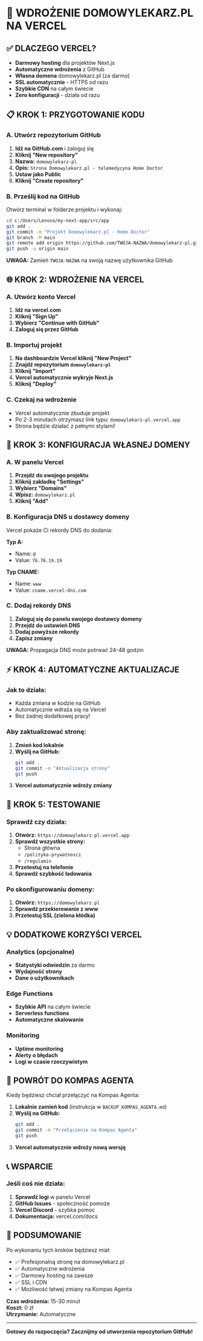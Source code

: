 # 🚀 WDROŻENIE DOMOWYLEKARZ.PL NA VERCEL

## ✅ DLACZEGO VERCEL?

- **Darmowy hosting** dla projektów Next.js
- **Automatyczne wdrożenia** z GitHub
- **Własna domena** domowylekarz.pl (za darmo)
- **SSL automatycznie** - HTTPS od razu
- **Szybkie CDN** na całym świecie
- **Zero konfiguracji** - działa od razu

## 📋 KROK 1: PRZYGOTOWANIE KODU

### A. Utwórz repozytorium GitHub

1. **Idź na GitHub.com** i zaloguj się
2. **Kliknij "New repository"**
3. **Nazwa:** `domowylekarz-pl`
4. **Opis:** `Strona Domowylekarz.pl - telemedycyna Home Doctor`
5. **Ustaw jako Public**
6. **Kliknij "Create repository"**

### B. Prześlij kod na GitHub

Otwórz terminal w folderze projektu i wykonaj:

```bash
cd c:/Users/Lenovo/my-next-app/src/app
git add .
git commit -m "Projekt Domowylekarz.pl - Home Doctor"
git branch -M main
git remote add origin https://github.com/TWOJA-NAZWA/domowylekarz-pl.git
git push -u origin main
```

**UWAGA:** Zamień `TWOJA-NAZWA` na swoją nazwę użytkownika GitHub

## 🌐 KROK 2: WDROŻENIE NA VERCEL

### A. Utwórz konto Vercel

1. **Idź na vercel.com**
2. **Kliknij "Sign Up"**
3. **Wybierz "Continue with GitHub"**
4. **Zaloguj się przez GitHub**

### B. Importuj projekt

1. **Na dashboardzie Vercel kliknij "New Project"**
2. **Znajdź repozytorium `domowylekarz-pl`**
3. **Kliknij "Import"**
4. **Vercel automatycznie wykryje Next.js**
5. **Kliknij "Deploy"**

### C. Czekaj na wdrożenie

- Vercel automatycznie zbuduje projekt
- Po 2-3 minutach otrzymasz link typu: `domowylekarz-pl.vercel.app`
- Strona będzie działać z pełnymi stylami!

## 🔗 KROK 3: KONFIGURACJA WŁASNEJ DOMENY

### A. W panelu Vercel

1. **Przejdź do swojego projektu**
2. **Kliknij zakładkę "Settings"**
3. **Wybierz "Domains"**
4. **Wpisz:** `domowylekarz.pl`
5. **Kliknij "Add"**

### B. Konfiguracja DNS u dostawcy domeny

Vercel pokaże Ci rekordy DNS do dodania:

**Typ A:**
- Name: `@`
- Value: `76.76.19.19`

**Typ CNAME:**
- Name: `www`
- Value: `cname.vercel-dns.com`

### C. Dodaj rekordy DNS

1. **Zaloguj się do panelu swojego dostawcy domeny**
2. **Przejdź do ustawień DNS**
3. **Dodaj powyższe rekordy**
4. **Zapisz zmiany**

**UWAGA:** Propagacja DNS może potrwać 24-48 godzin

## ⚡ KROK 4: AUTOMATYCZNE AKTUALIZACJE

### Jak to działa:
- Każda zmiana w kodzie na GitHub
- Automatycznie wdraża się na Vercel
- Bez żadnej dodatkowej pracy!

### Aby zaktualizować stronę:
1. **Zmień kod lokalnie**
2. **Wyślij na GitHub:**
   ```bash
   git add .
   git commit -m "Aktualizacja strony"
   git push
   ```
3. **Vercel automatycznie wdroży zmiany**

## 🎯 KROK 5: TESTOWANIE

### Sprawdź czy działa:
1. **Otwórz:** `https://domowylekarz-pl.vercel.app`
2. **Sprawdź wszystkie strony:**
   - Strona główna
   - `/polityka-prywatnosci`
   - `/regulamin`
3. **Przetestuj na telefonie**
4. **Sprawdź szybkość ładowania**

### Po skonfigurowaniu domeny:
1. **Otwórz:** `https://domowylekarz.pl`
2. **Sprawdź przekierowanie z www**
3. **Przetestuj SSL (zielona kłódka)**

## 💡 DODATKOWE KORZYŚCI VERCEL

### Analytics (opcjonalne)
- **Statystyki odwiedzin** za darmo
- **Wydajność strony**
- **Dane o użytkownikach**

### Edge Functions
- **Szybkie API** na całym świecie
- **Serverless functions**
- **Automatyczne skalowanie**

### Monitoring
- **Uptime monitoring**
- **Alerty o błędach**
- **Logi w czasie rzeczywistym**

## 🔄 POWRÓT DO KOMPAS AGENTA

Kiedy będziesz chciał przełączyć na Kompas Agenta:

1. **Lokalnie zamień kod** (instrukcja w `BACKUP_KOMPAS_AGENTA.md`)
2. **Wyślij na GitHub:**
   ```bash
   git add .
   git commit -m "Przełączenie na Kompas Agenta"
   git push
   ```
3. **Vercel automatycznie wdroży nową wersję**

## 📞 WSPARCIE

### Jeśli coś nie działa:
1. **Sprawdź logi** w panelu Vercel
2. **GitHub Issues** - społeczność pomoże
3. **Vercel Discord** - szybka pomoc
4. **Dokumentacja:** vercel.com/docs

## 🎉 PODSUMOWANIE

Po wykonaniu tych kroków będziesz miał:
- ✅ Profesjonalną stronę na domowylekarz.pl
- ✅ Automatyczne wdrożenia
- ✅ Darmowy hosting na zawsze
- ✅ SSL i CDN
- ✅ Możliwość łatwej zmiany na Kompas Agenta

**Czas wdrożenia:** 15-30 minut  
**Koszt:** 0 zł  
**Utrzymanie:** Automatyczne  

---

**Gotowy do rozpoczęcia? Zacznijmy od utworzenia repozytorium GitHub!**
